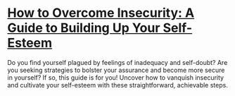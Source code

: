 
# [How to Overcome Insecurity: A Guide to Building Up Your Self-Esteem](https://www.mindhaste.com/t/insecurity/how-to-overcome-insecurity-a-guide-to-building-up-your-self-esteem-449)

Do you find yourself plagued by feelings of inadequacy and self-doubt? Are you seeking strategies to bolster your assurance and become more secure in yourself? If so, this guide is for you! Uncover how to vanquish insecurity and cultivate your self-esteem with these straightforward, achievable steps.
    
